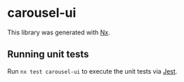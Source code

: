 # carousel-ui

This library was generated with [Nx](https://nx.dev).

## Running unit tests

Run `nx test carousel-ui` to execute the unit tests via [Jest](https://jestjs.io).
